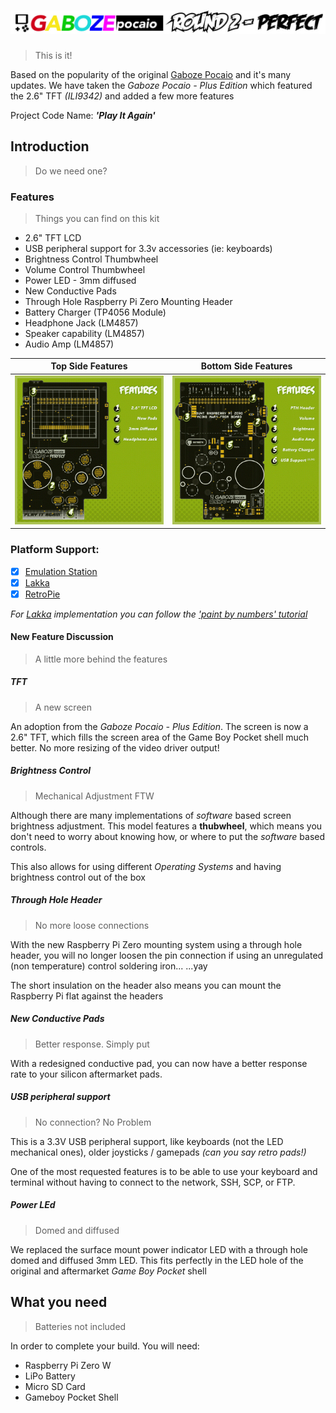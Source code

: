 # ![Gaboze Pocaio](images/logo.png)
> This is it!

Based on the popularity of the original [Gaboze Pocaio](https://github.com/GameboyZero/GabozePocaio) and it's many updates. We have taken the *Gaboze Pocaio - Plus Edition* which featured the 2.6" TFT *(ILI9342)* and added a few more features

Project Code Name: ***'Play It Again'***

## Introduction
> Do we need one?

### Features
> Things you can find on this kit

- 2.6" TFT LCD
- USB peripheral support for 3.3v accessories (ie: keyboards)
- Brightness Control Thumbwheel
- Volume Control Thumbwheel
- Power LED - 3mm diffused
- New Conductive Pads
- Through Hole Raspberry Pi Zero Mounting Header
- Battery Charger (TP4056 Module)
- Headphone Jack (LM4857)
- Speaker capability (LM4857)
- Audio Amp (LM4857)

| Top Side Features | Bottom Side Features |
| - | - |
| ![Top](images/features_001.jpg) | ![Bottom](images/features_002.jpg) |

### Platform Support:

- [x] [Emulation Station](http://www.emulationstation.org/)
- [x] [Lakka](http://www.lakka.tv/)
- [x] [RetroPie](https://retropie.org.uk/)

*For [Lakka](http://www.lakka.tv/) implementation you can follow the ['paint by numbers' tutorial](https://github.com/32teeth/Lakka-For-Gaboze-Pocaio)*

#### New Feature Discussion
> A little more behind the features

##### TFT
> A new screen

An adoption from the *Gaboze Pocaio - Plus Edition*. The screen is now a 2.6" TFT, which fills the screen area of the Game Boy Pocket shell much better. No more resizing of the video driver output!

##### Brightness Control
> Mechanical Adjustment FTW

Although there are many implementations of *software* based screen brightness adjustment. This model features a **thubwheel**, which means you don't need to worry about knowing how, or where to put the *software* based controls.

This also allows for using different *Operating Systems* and having brightness control out of the box

##### Through Hole Header
> No more loose connections

With the new Raspberry Pi Zero mounting system using a through hole header, you will no longer loosen the pin connection if using an unregulated (non temperature) control soldering iron...   ...yay

The short insulation on the header also means you can mount the Raspberry Pi flat against the headers

##### New Conductive Pads
> Better response. Simply put

With a redesigned conductive pad, you can now have a better response rate to your silicon aftermarket pads.

##### USB peripheral support
> No connection? No Problem

This is a 3.3V USB peripheral support, like keyboards (not the LED mechanical ones), older joysticks / gamepads *(can you say retro pads!)*

One of the most requested features is to be able to use your keyboard and terminal without having to connect to the network, SSH, SCP, or FTP.

##### Power LEd
> Domed and diffused

We replaced the surface mount power indicator LED with a through hole domed and diffused 3mm LED. This fits perfectly in the LED hole of the original and aftermarket *Game Boy Pocket* shell



## What you need
> Batteries not included

In order to complete your build. You will need:

- Raspberry Pi Zero W
- LiPo Battery
- Micro SD Card
- Gameboy Pocket Shell
